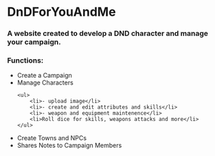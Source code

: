 # DnDForYouAndMe

<h3>A website created to develop a DND character and manage your campaign.</h3> 

<h3>Functions:</h3>

<ul>
<li>Create a Campaign</li>
<li>Manage Characters

    <ul>
        <li>- upload image</li>
        <li>- create and edit attributes and skills</li>
        <li>- weapon and equipment maintenence</li>
        <li>Roll dice for skills, weapons attacks and more</li>
    </ul>

</li>
<li>Create Towns and NPCs</li>
<li>Shares Notes to Campaign Members</li>
</ul>
